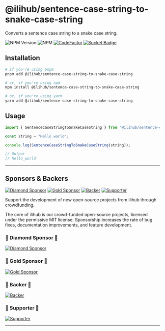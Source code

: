 # @ilihub/sentence-case-string-to-snake-case-string

Converts a sentence case string to a snake case string.

![NPM Version](https://img.shields.io/npm/v/%40ilihub%2Fsentence-case-string-to-snake-case-string?color=33cd56&logo=npm)
![NPM](https://img.shields.io/npm/l/%40ilihub%2Fsentence-case-string-to-snake-case-string)
[![CodeFactor](https://www.codefactor.io/repository/github/ilihub/npm/badge)](https://www.codefactor.io/repository/github/ilihub/npm)
[![Socket Badge](https://socket.dev/api/badge/npm/package/@ilihub/sentence-case-string-to-snake-case-string)](https://socket.dev/npm/package/@ilihub/sentence-case-string-to-snake-case-string)

## Installation

```bash
# if you're using pnpm
pnpm add @ilihub/sentence-case-string-to-snake-case-string

# or, if you're using npm
npm install @ilihub/sentence-case-string-to-snake-case-string

# or, if you're using yarn
yarn add @ilihub/sentence-case-string-to-snake-case-string
```

## Usage

```javascript
import { SentenceCaseStringToSnakeCaseString } from "@ilihub/sentence-case-string-to-snake-case-string";

const string = "Hello world";

console.log(SentenceCaseStringToSnakeCaseString(string));

// Output
// hello_world
```

---

<!-- sponsors_and_backers_section_start -->

## Sponsors & Backers

[![Diamond Sponsor][diamond_sponsor_img]][open_collective_url] [![Gold Sponsor][gold_sponsor_img]][open_collective_url] [![Backer][backer_img]][open_collective_url] [![Supporter][supporter_img]][open_collective_url]

Support the development of new open-source projects from ilihub through crowdfunding.

The core of ilihub is our crowd-funded open-source projects, licensed under the permissive MIT license. Sponsorship increases the rate of bug fixes, documentation improvements, and feature development.

### 🦄 Diamond Sponsor 🦄

[![Diamond Sponsor][diamond_sponsor_logo_img]][open_collective_url]

### 💝 Gold Sponsor 💝

[![Gold Sponsor][gold_sponsor_logo_img]][open_collective_url]

### 🎁 Backer 🎁

[![Backer][backer_logo_img]][open_collective_url]

### 🤝 Supporter 🤝

[![Supporter][supporter_logo_img]][open_collective_url]

<!-- Reference Links -->

[open_collective_url]: https://opencollective.com/ilihub
[open_collective_img]: https://opencollective.com/ilihub/tiers/badge.svg
[diamond_sponsor_img]: https://opencollective.com/ilihub/tiers/diamond-sponsor/badge.svg?label=%F0%9F%A6%84%20Diamond%20Sponsor%20%F0%9F%A6%84&color=brightgreen
[diamond_sponsor_logo_img]: https://opencollective.com/ilihub/tiers/diamond-sponsor.svg?avatarHeight=96&width=600
[gold_sponsor_img]: https://opencollective.com/ilihub/tiers/sponsor/badge.svg?label=%F0%9F%92%9D%20Gold%20Sponsor%20%F0%9F%92%9D&color=brightgreen
[gold_sponsor_logo_img]: https://opencollective.com/ilihub/tiers/sponsor.svg?avatarHeight=70&width=600
[backer_img]: https://opencollective.com/ilihub/tiers/backer/badge.svg?label=%F0%9F%8E%81%20Backer%20%F0%9F%8E%81&color=brightgreen
[backer_logo_img]: https://opencollective.com/ilihub/tiers/backer.svg?avatarHeight=60&width=600
[supporter_img]: https://opencollective.com/ilihub/tiers/supporter/badge.svg?label=%F0%9F%A4%9D%20Supporter%20%F0%9F%A4%9D&color=brightgreen
[supporter_logo_img]: https://opencollective.com/ilihub/tiers/supporter.svg?avatarHeight=50&width=600

<!-- Reference Links End -->

<!-- sponsors_and_backers_section_end -->

---
